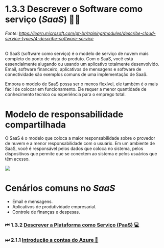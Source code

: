 # 1.3.3 Descrever o Software como serviço (*SaaS*) 👨‍💻
###### Fonte: https://learn.microsoft.com/pt-br/training/modules/describe-cloud-service-types/4-describe-software-service

O SaaS (software como serviço) é o modelo de serviço de nuvem mais completo do ponto de vista do produto. Com o SaaS, você está essencialmente alugando ou usando um aplicativo totalmente desenvolvido. Email, software financeiro, aplicativos de mensagens e software de conectividade são exemplos comuns de uma implementação de SaaS.

Embora o modelo de SaaS possa ser o menos flexível, ele também é o mais fácil de colocar em funcionamento. Ele requer a menor quantidade de conhecimento técnico ou experiência para o emprego total.

# Modelo de responsabilidade compartilhada

O SaaS é o modelo que coloca a maior responsabilidade sobre o provedor de nuvem e a menor responsabilidade com o usuário. Em um ambiente de SaaS, você é responsável pelos dados que coloca no sistema, pelos dispositivos que permite que se conectem ao sistema e pelos usuários que têm acesso.

<img src="https://learn.microsoft.com/pt-br/training/wwl-azure/describe-cloud-service-types/media/shared-responsibility-b3829bfe.svg">

# Cenários comuns no *SaaS*

* Email e mensagens.
* Aplicativos de produtividade empresarial.
* Controle de finanças e despesas.

### ⏮ 1.3.2 <a href="https://github.com/ofabiobatista/AZ-900/blob/main/PaaS.md"> Descrever a Plataforma como Serviço (PaaS) 💻 </a>
### ⏭ 2.1.1 <a href="https://github.com/ofabiobatista/AZ-900/blob/main/contasAzure.md"> Introdução a contas do Azure 👤 </a>
